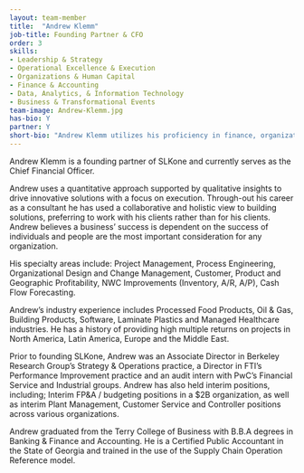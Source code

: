 ```yaml
---
layout: team-member
title:  "Andrew Klemm"
job-title: Founding Partner & CFO
order: 3
skills:
- Leadership & Strategy
- Operational Excellence & Execution
- Organizations & Human Capital
- Finance & Accounting
- Data, Analytics, & Information Technology
- Business & Transformational Events
team-image: Andrew-Klemm.jpg
has-bio: Y
partner: Y
short-bio: "Andrew Klemm utilizes his proficiency in finance, organizational design, and business transformation to provide insightful, data-driven solutions and practical recommendations for clients, leading to notable enhancements and substantial returns across diverse sectors."
---
```

Andrew Klemm is a founding partner of SLKone and currently serves as the Chief Financial Officer.  

Andrew uses a quantitative approach supported by qualitative insights to drive innovative solutions with a focus on execution.  Through-out his career as a consultant he has used a collaborative and holistic view to building solutions, preferring to work with his clients rather than for his clients.  Andrew believes a business’ success is dependent on the success of individuals and people are the most important consideration for any organization. 

His specialty areas include: Project Management, Process Engineering, Organizational Design and Change Management, Customer, Product and Geographic Profitability, NWC Improvements (Inventory, A/R, A/P), Cash Flow Forecasting. 

Andrew’s industry experience includes Processed Food Products, Oil & Gas, Building Products, Software, Laminate Plastics and Managed Healthcare industries.  He has a history of providing high multiple returns on projects in North America, Latin America, Europe and the Middle East.

Prior to founding SLKone, Andrew was an Associate Director in Berkeley Research Group’s Strategy & Operations practice, a Director in FTI’s Performance Improvement practice and an audit intern with PwC’s Financial Service and Industrial groups.​ Andrew has also held interim positions, including; Interim FP&A / budgeting positions in a $2B organization, as well as interim Plant Management, Customer Service and Controller positions across various organizations. 

Andrew graduated from the Terry College of Business with B.B.A degrees in Banking & Finance and Accounting.  He is a Certified Public Accountant in the State of Georgia and trained in the use of the Supply Chain Operation Reference model.
